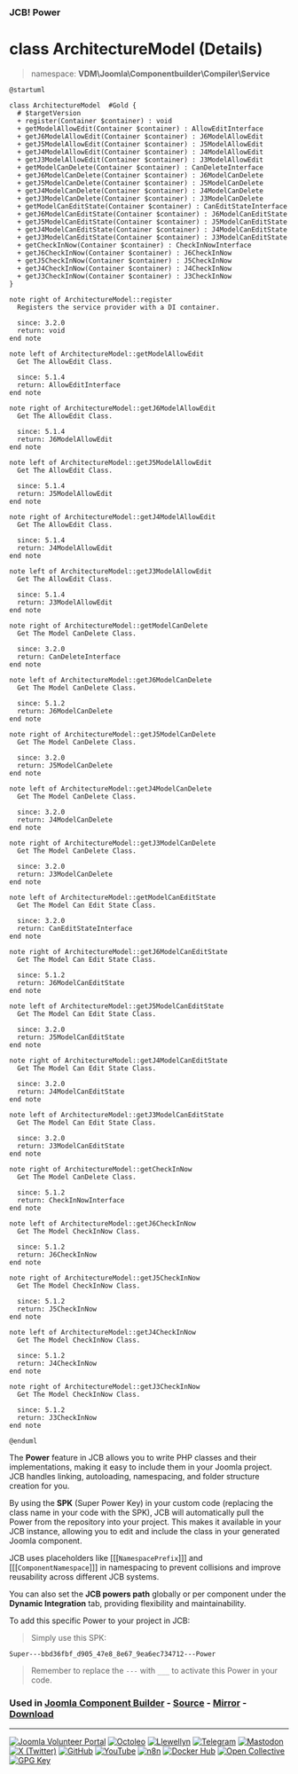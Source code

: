 ### JCB! Power
# class ArchitectureModel (Details)
> namespace: **VDM\Joomla\Componentbuilder\Compiler\Service**

```uml
@startuml

class ArchitectureModel  #Gold {
  # $targetVersion
  + register(Container $container) : void
  + getModelAllowEdit(Container $container) : AllowEditInterface
  + getJ6ModelAllowEdit(Container $container) : J6ModelAllowEdit
  + getJ5ModelAllowEdit(Container $container) : J5ModelAllowEdit
  + getJ4ModelAllowEdit(Container $container) : J4ModelAllowEdit
  + getJ3ModelAllowEdit(Container $container) : J3ModelAllowEdit
  + getModelCanDelete(Container $container) : CanDeleteInterface
  + getJ6ModelCanDelete(Container $container) : J6ModelCanDelete
  + getJ5ModelCanDelete(Container $container) : J5ModelCanDelete
  + getJ4ModelCanDelete(Container $container) : J4ModelCanDelete
  + getJ3ModelCanDelete(Container $container) : J3ModelCanDelete
  + getModelCanEditState(Container $container) : CanEditStateInterface
  + getJ6ModelCanEditState(Container $container) : J6ModelCanEditState
  + getJ5ModelCanEditState(Container $container) : J5ModelCanEditState
  + getJ4ModelCanEditState(Container $container) : J4ModelCanEditState
  + getJ3ModelCanEditState(Container $container) : J3ModelCanEditState
  + getCheckInNow(Container $container) : CheckInNowInterface
  + getJ6CheckInNow(Container $container) : J6CheckInNow
  + getJ5CheckInNow(Container $container) : J5CheckInNow
  + getJ4CheckInNow(Container $container) : J4CheckInNow
  + getJ3CheckInNow(Container $container) : J3CheckInNow
}

note right of ArchitectureModel::register
  Registers the service provider with a DI container.

  since: 3.2.0
  return: void
end note

note left of ArchitectureModel::getModelAllowEdit
  Get The AllowEdit Class.

  since: 5.1.4
  return: AllowEditInterface
end note

note right of ArchitectureModel::getJ6ModelAllowEdit
  Get The AllowEdit Class.

  since: 5.1.4
  return: J6ModelAllowEdit
end note

note left of ArchitectureModel::getJ5ModelAllowEdit
  Get The AllowEdit Class.

  since: 5.1.4
  return: J5ModelAllowEdit
end note

note right of ArchitectureModel::getJ4ModelAllowEdit
  Get The AllowEdit Class.

  since: 5.1.4
  return: J4ModelAllowEdit
end note

note left of ArchitectureModel::getJ3ModelAllowEdit
  Get The AllowEdit Class.

  since: 5.1.4
  return: J3ModelAllowEdit
end note

note right of ArchitectureModel::getModelCanDelete
  Get The Model CanDelete Class.

  since: 3.2.0
  return: CanDeleteInterface
end note

note left of ArchitectureModel::getJ6ModelCanDelete
  Get The Model CanDelete Class.

  since: 5.1.2
  return: J6ModelCanDelete
end note

note right of ArchitectureModel::getJ5ModelCanDelete
  Get The Model CanDelete Class.

  since: 3.2.0
  return: J5ModelCanDelete
end note

note left of ArchitectureModel::getJ4ModelCanDelete
  Get The Model CanDelete Class.

  since: 3.2.0
  return: J4ModelCanDelete
end note

note right of ArchitectureModel::getJ3ModelCanDelete
  Get The Model CanDelete Class.

  since: 3.2.0
  return: J3ModelCanDelete
end note

note left of ArchitectureModel::getModelCanEditState
  Get The Model Can Edit State Class.

  since: 3.2.0
  return: CanEditStateInterface
end note

note right of ArchitectureModel::getJ6ModelCanEditState
  Get The Model Can Edit State Class.

  since: 5.1.2
  return: J6ModelCanEditState
end note

note left of ArchitectureModel::getJ5ModelCanEditState
  Get The Model Can Edit State Class.

  since: 3.2.0
  return: J5ModelCanEditState
end note

note right of ArchitectureModel::getJ4ModelCanEditState
  Get The Model Can Edit State Class.

  since: 3.2.0
  return: J4ModelCanEditState
end note

note left of ArchitectureModel::getJ3ModelCanEditState
  Get The Model Can Edit State Class.

  since: 3.2.0
  return: J3ModelCanEditState
end note

note right of ArchitectureModel::getCheckInNow
  Get The Model CanDelete Class.

  since: 5.1.2
  return: CheckInNowInterface
end note

note left of ArchitectureModel::getJ6CheckInNow
  Get The Model CheckInNow Class.

  since: 5.1.2
  return: J6CheckInNow
end note

note right of ArchitectureModel::getJ5CheckInNow
  Get The Model CheckInNow Class.

  since: 5.1.2
  return: J5CheckInNow
end note

note left of ArchitectureModel::getJ4CheckInNow
  Get The Model CheckInNow Class.

  since: 5.1.2
  return: J4CheckInNow
end note

note right of ArchitectureModel::getJ3CheckInNow
  Get The Model CheckInNow Class.

  since: 5.1.2
  return: J3CheckInNow
end note

@enduml
```

The **Power** feature in JCB allows you to write PHP classes and their implementations,
making it easy to include them in your Joomla project. JCB handles linking, autoloading,
namespacing, and folder structure creation for you.

By using the **SPK** (Super Power Key) in your custom code (replacing the class name
in your code with the SPK), JCB will automatically pull the Power from the repository
into your project. This makes it available in your JCB instance, allowing you to edit
and include the class in your generated Joomla component.

JCB uses placeholders like [[[`NamespacePrefix`]]] and [[[`ComponentNamespace`]]] in
namespacing to prevent collisions and improve reusability across different JCB systems.

You can also set the **JCB powers path** globally or per component under the
**Dynamic Integration** tab, providing flexibility and maintainability.

To add this specific Power to your project in JCB:

> Simply use this SPK:
```
Super---bbd36fbf_d905_47e8_8e67_9ea6ec734712---Power
```
> Remember to replace the `---` with `___` to activate this Power in your code.

### Used in [Joomla Component Builder](https://www.joomlacomponentbuilder.com) - [Source](https://git.vdm.dev/joomla/Component-Builder) - [Mirror](https://github.com/vdm-io/Joomla-Component-Builder) - [Download](https://git.vdm.dev/joomla/pkg-component-builder/releases)

---
[![Joomla Volunteer Portal](https://img.shields.io/badge/-Joomla-gold?logo=joomla)](https://volunteers.joomla.org/joomlers/1396-llewellyn-van-der-merwe "Join Llewellyn on the Joomla Volunteer Portal: Shaping the Future Together!") [![Octoleo](https://img.shields.io/badge/-Octoleo-black?logo=linux)](https://git.vdm.dev/octoleo "--quiet") [![Llewellyn](https://img.shields.io/badge/-Llewellyn-ffffff?logo=gitea)](https://git.vdm.dev/Llewellyn "Collaborate and Innovate with Llewellyn on Git: Building a Better Code Future!") [![Telegram](https://img.shields.io/badge/-Telegram-blue?logo=telegram)](https://t.me/Joomla_component_builder "Join Llewellyn and the Community on Telegram: Building Joomla Components Together!") [![Mastodon](https://img.shields.io/badge/-Mastodon-9e9eec?logo=mastodon)](https://joomla.social/@llewellyn "Connect and Engage with Llewellyn on Joomla Social: Empowering Communities, One Post at a Time!") [![X (Twitter)](https://img.shields.io/badge/-X-black?logo=x)](https://x.com/llewellynvdm "Join the Conversation with Llewellyn on X: Where Ideas Take Flight!") [![GitHub](https://img.shields.io/badge/-GitHub-181717?logo=github)](https://github.com/Llewellynvdm "Build, Innovate, and Thrive with Llewellyn on GitHub: Turning Ideas into Impact!") [![YouTube](https://img.shields.io/badge/-YouTube-ff0000?logo=youtube)](https://www.youtube.com/@OctoYou "Explore, Learn, and Create with Llewellyn on YouTube: Your Gateway to Inspiration!") [![n8n](https://img.shields.io/badge/-n8n-black?logo=n8n)](https://n8n.io/creators/octoleo "Effortless Automation and Impactful Workflows with Llewellyn on n8n!") [![Docker Hub](https://img.shields.io/badge/-Docker-grey?logo=docker)](https://hub.docker.com/u/llewellyn "Llewellyn on Docker: Containerize Your Creativity!") [![Open Collective](https://img.shields.io/badge/-Donate-green?logo=opencollective)](https://opencollective.com/joomla-component-builder "Donate towards JCB: Help Llewellyn financially so he can continue developing this great tool!") [![GPG Key](https://img.shields.io/badge/-GPG-blue?logo=gnupg)](https://git.vdm.dev/Llewellyn/gpg "Unlock Trust and Security with Llewellyn's GPG Key: Your Gateway to Verified Connections!")
